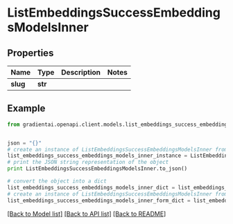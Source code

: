 # ListEmbeddingsSuccessEmbeddingsModelsInner


## Properties
Name | Type | Description | Notes
------------ | ------------- | ------------- | -------------
**slug** | **str** |  | 

## Example

```python
from gradientai.openapi.client.models.list_embeddings_success_embeddings_models_inner import ListEmbeddingsSuccessEmbeddingsModelsInner


json = "{}"
# create an instance of ListEmbeddingsSuccessEmbeddingsModelsInner from a JSON string
list_embeddings_success_embeddings_models_inner_instance = ListEmbeddingsSuccessEmbeddingsModelsInner.from_json(json)
# print the JSON string representation of the object
print ListEmbeddingsSuccessEmbeddingsModelsInner.to_json()

# convert the object into a dict
list_embeddings_success_embeddings_models_inner_dict = list_embeddings_success_embeddings_models_inner_instance.to_dict()
# create an instance of ListEmbeddingsSuccessEmbeddingsModelsInner from a dict
list_embeddings_success_embeddings_models_inner_form_dict = list_embeddings_success_embeddings_models_inner.from_dict(list_embeddings_success_embeddings_models_inner_dict)
```
[[Back to Model list]](../README.md#documentation-for-models) [[Back to API list]](../README.md#documentation-for-api-endpoints) [[Back to README]](../README.md)



